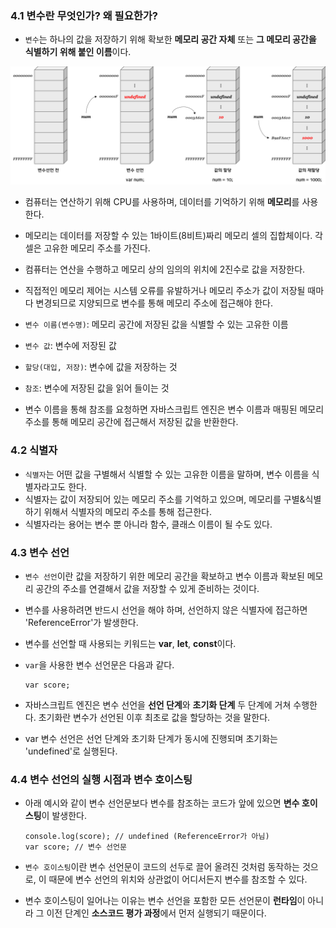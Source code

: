 ### 4.1 변수란 무엇인가? 왜 필요한가?

- `변수`는 하나의 값을 저장하기 위해 확보한 **메모리 공간 자체** 또는 **그 메모리 공간을 식별하기 위해 붙인 이름**이다.

<img src='./Jaeyeon_img1.png' alt="변수1" width="600"/>

- 컴퓨터는 연산하기 위해 CPU를 사용하며, 데이터를 기억하기 위해 **메모리**를 사용한다.
- 메모리는 데이터를 저장할 수 있는 1바이트(8비트)짜리 메모리 셀의 집합체이다. 각 셀은 고유한 메모리 주소를 가진다.
- 컴퓨터는 연산을 수행하고 메모리 상의 임의의 위치에 2진수로 값을 저장한다.
- 직접적인 메모리 제어는 시스템 오류를 유발하거나 메모리 주소가 값이 저장될 때마다 변경되므로 지양되므로 변수를 통해 메모리 주소에 접근해야 한다.

- `변수 이름(변수명)`: 메모리 공간에 저장된 값을 식별할 수 있는 고유한 이름
- `변수 값`: 변수에 저장된 값
- `할당(대입, 저장)`: 변수에 값을 저장하는 것
- `참조`: 변수에 저장된 값을 읽어 들이는 것

- 변수 이름을 통해 참조를 요청하면 자바스크립트 엔진은 변수 이름과 매핑된 메모리 주소를 통해 메모리 공간에 접근해서 저장된 값을 반환한다.

### 4.2 식별자

- `식별자`는 어떤 값을 구별해서 식별할 수 있는 고유한 이름을 말하며, 변수 이름을 식별자라고도 한다.
- 식별자는 값이 저장되어 있는 메모리 주소를 기억하고 있으며, 메모리를 구별&식별하기 위해서 식별자의 메모리 주소를 통해 접근한다.
- 식별자라는 용어는 변수 뿐 아니라 함수, 클래스 이름이 될 수도 있다.

### 4.3 변수 선언

- `변수 선언`이란 값을 저장하기 위한 메모리 공간을 확보하고 변수 이름과 확보된 메모리 공간의 주소를 연결해서 값을 저장할 수 있게 준비하는 것이다.
- 변수를 사용하려면 반드시 선언을 해야 하며, 선언하지 않은 식별자에 접근하면 'ReferenceError'가 발생한다.
- 변수를 선언할 때 사용되는 키워드는 **var**, **let**, **const**이다.
- `var`을 사용한 변수 선언문은 다음과 같다.

  ```
  var score;
  ```

- 자바스크립트 엔진은 변수 선언을 **선언 단계**와 **초기화 단계** 두 단계에 거쳐 수행한다. 초기화란 변수가 선언된 이후 최초로 값을 할당하는 것을 말한다.
- var 변수 선언은 선언 단계와 초기화 단계가 동시에 진행되며 초기화는 'undefined'로 실행된다.

### 4.4 변수 선언의 실행 시점과 변수 호이스팅

- 아래 예시와 같이 변수 선언문보다 변수를 참조하는 코드가 앞에 있으면 **변수 호이스팅**이 발생한다.

  ```
  console.log(score); // undefined (ReferenceError가 아님)
  var score; // 변수 선언문
  ```

- `변수 호이스팅`이란 변수 선언문이 코드의 선두로 끌어 올려진 것처럼 동작하는 것으로, 이 때문에 변수 선언의 위치와 상관없이 어디서든지 변수를 참조할 수 있다.
- 변수 호이스팅이 일어나는 이유는 변수 선언을 포함한 모든 선언문이 **런타임**이 아니라 그 이전 단계인 **소스코드 평가 과정**에서 먼저 실행되기 때문이다.
